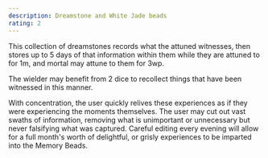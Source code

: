 ```yaml
---
description: Dreamstone and White Jade beads
rating: 2
---
```


This collection of dreamstones records what the attuned witnesses, then stores up to 5 days of that information within them while they are attuned to for 1m, and mortal may attune to them for 3wp.

The wielder may benefit from 2 dice to recollect things that have been witnessed in this manner.

With concentration, the user quickly relives these experiences as if they were experiencing the moments themselves. The user may cut out vast swaths of information, removing what is unimportant or unnecessary but never falsifying what was captured. Careful editing every evening will allow for a full month's worth of delightful, or grisly experiences to be imparted into the Memory Beads.
